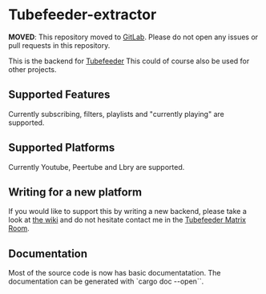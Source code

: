 # Tubefeeder-extractor

__MOVED__: This repository moved to [GitLab](https://gitlab.com/schmiddi-on-mobile/tubefeeder-extractor/-/merge_requests/8). Please do not open any issues or pull requests in this repository.

This is the backend for [Tubefeeder](https://github.com/Tubefeeder/Tubefeeder)
This could of course also be used for other projects.

## Supported Features

Currently subscribing, filters, playlists and "currently playing" are supported.

## Supported Platforms

Currently Youtube, Peertube and Lbry are supported.

## Writing for a new platform

If you would like to support this by writing a new backend, please take a look at [the wiki](https://www.tubefeeder.de/wiki/create-platform.html) and do not hesitate contact me in the [Tubefeeder Matrix Room](https://matrix.to/#/%23tubefeeder:matrix.org?via=matrix.org).

## Documentation

Most of the source code is now has basic documentatation.
The documentation can be generated with `cargo doc --open``.

